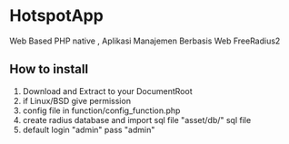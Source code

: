 # HotspotApp
Web Based PHP native , Aplikasi Manajemen Berbasis Web FreeRadius2
## How to install
1. Download and Extract to your DocumentRoot
2. if Linux/BSD give permission
3. config file in function/config_function.php
4. create radius database and import sql file "asset/db/" sql file
5. default login "admin" pass "admin"
